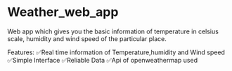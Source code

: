 # Weather_web_app
Web app which gives you the basic information of temperature in celsius scale, humidity and wind speed of the particular place.

Features:
	✅Real time information of Temperature,humidity and Wind speed 			
	✅Simple Interface
	✅Reliable Data
	✅Api of openweathermap used
